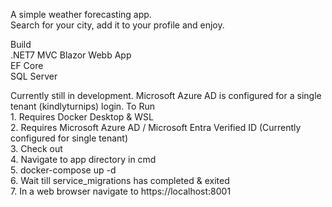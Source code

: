 A simple weather forecasting app.  
Search for your city, add it to your profile and enjoy.   

Build  
	.NET7 MVC Blazor Webb App   
	EF Core   
	SQL Server   

Currently still in development. Microsoft Azure AD is configured for a single tenant (kindlyturnips) login.
To Run  
	1. Requires Docker Desktop & WSL   
	2. Requires Microsoft Azure AD / Microsoft Entra Verified ID (Currently configured for single tenant)   
	3. Check out  
	4. Navigate to app directory in cmd  
	5. docker-compose up -d  
	6. Wait till service_migrations has completed & exited  
	7. In a web browser navigate to https://localhost:8001  
